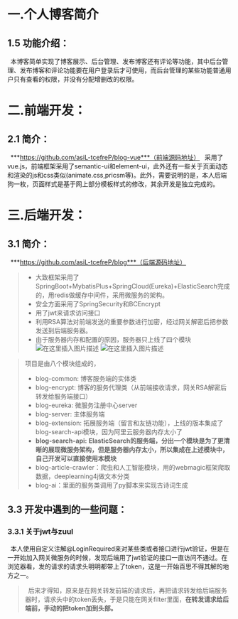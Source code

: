 

# 一.个人博客简介


## 1.5 功能介绍：

&ensp;本博客简单实现了博客展示、后台管理、发布博客还有评论等功能，其中后台管理、发布博客和评论功能要在用户登录后才可使用，而后台管理的某些功能普通用户只有查看的权限，并没有分配增删改的权限。


# 二.前端开发：

## 2.1 简介：

&ensp;***https://github.com/asiL-tcefreP/blog-vue***（前端源码地址）
&ensp;采用了vue.js，前端框架采用了semantic-ui和element-ui，此外还有一些关于页面动态和渲染的js和css类似(animate.css,pricsm等)。此外，需要说明的是，本人后端狗一枚，页面样式是基于网上部分模板样式的修改，其余开发是独立完成的。



# 三.后端开发：

## 3.1 简介：

&ensp;***https://github.com/asiL-tcefreP/blog***（后端源码地址）

> - 大致框架采用了SpringBoot+MybatisPlus+SpringCloud(Eureka)+ElasticSearch完成的，用redis做缓存中间件，采用微服务的架构。
> - 安全方面采用了SpringSecurity和BCEncrypt
> - 用了jwt来请求访问接口
> - 利用RSA算法对前端发送的重要参数进行加密，经过网关解密后把参数发送到后端服务器。
> - 由于服务器内存和配置的原因，服务器只上线了四个模块
>   ![在这里插入图片描述](https://img-blog.csdnimg.cn/20210321201208846.png)
>   ![在这里插入图片描述](https://img-blog.csdnimg.cn/20210520155833969.png?x-oss-process=image/watermark,type_ZmFuZ3poZW5naGVpdGk,shadow_10,text_aHR0cHM6Ly9ibG9nLmNzZG4ubmV0L0RsaWhjdGNlZnJlcA==,size_16,color_FFFFFF,t_70)

> 项目是由八个模块组成的，
> 
> - blog-common: 博客服务端的实体类
> - blog-encrypt: 博客的服务代理类（从前端接收请求，网关RSA解密后转发给服务端接口）
> - blog-eureka: 微服务注册中心server
> - blog-server: 主体服务端
> - blog-extension: 拓展服务端（留言和友链功能），上线的版本集成了blog-search-api模块，因为阿里云服务器内存太小了
> - **blog-search-api:** **ElasticSearch的服务端，分出一个模块是为了更清晰的展现微服务架构，但是服务器内存太小，所以集成在上述模块中，自己开发可以直接使用本模块**
> - blog-article-crawler：爬虫和人工智能模块，用的webmagic框架爬取数据，deeplearning4j做文本分类
> - blog-ai：里面的服务类调用了py脚本来实现古诗词生成

## 3.3 开发中遇到的一些问题：

### 3.3.1 关于jwt与zuul

&ensp;本人使用自定义注解@LoginRequired来对某些类或者接口进行jwt验证，但是在一开始加入网关微服务的时候，发现后端用了jwt验证的接口一直访问不通过。在浏览器看，发的请求的请求头明明都带上了token，这是一开始百思不得其解的地方之一。

> &ensp;后来才得知，原来是在网关转发前端的请求后，再把请求转发给后端服务器时，请求头中的token丢失，于是只能在网关filter里面，**在转发请求给后端前，手动的把token加到头部。**

